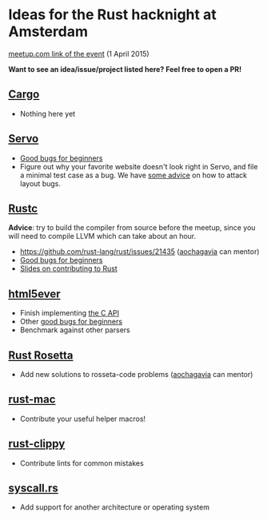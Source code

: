 # Ideas for the Rust hacknight at Amsterdam

[meetup.com link of the event](http://www.meetup.com/Rust-Amsterdam/events/220668018/) (1 April 2015)

__Want to see an idea/issue/project listed here? Feel free to open a PR!__

## [Cargo](https://github.com/rust-lang/cargo)

* Nothing here yet

## [Servo](https://github.com/servo/servo)

* [Good bugs for beginners](https://github.com/servo/servo/issues?q=is%3Aopen+is%3Aissue+label%3AE-easy)
* Figure out why your favorite website doesn't look right in Servo, and file a minimal test case as a bug.
  We have [some advice](https://github.com/servo/servo/wiki/Getting-started-with-layout) on how to attack
  layout bugs.

## [Rustc](https://github.com/rust-lang/rust)

__Advice__: try to build the compiler from source before the meetup, since you will need to compile LLVM which can take about an hour.

* https://github.com/rust-lang/rust/issues/21435 ([aochagavia](https://github.com/aochagavia) can mentor)
* [Good bugs for beginners](https://github.com/rust-lang/rust/issues?q=is%3Aopen+is%3Aissue+label%3AE-easy)
* [Slides on contributing to Rust](http://kmcallister.github.io/talks/rust/2015-contributing-to-rust/slides.html)

## [html5ever](https://github.com/servo/html5ever)

* Finish implementing [the C API](https://github.com/servo/html5ever/issues/33)
* Other [good bugs for beginners](https://github.com/servo/html5ever/labels/beginner)
* Benchmark against other parsers

## [Rust Rosetta](https://github.com/Hoverbear/rust-rosetta)

* Add new solutions to rosseta-code problems ([aochagavia](https://github.com/aochagavia) can mentor)

## [rust-mac](https://github.com/reem/rust-mac)

* Contribute your useful helper macros!

## [rust-clippy](https://github.com/Manishearth/rust-clippy)

* Contribute lints for common mistakes

## [syscall.rs](https://github.com/kmcallister/syscall.rs)

* Add support for another architecture or operating system
